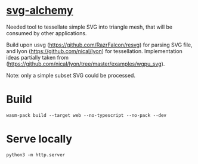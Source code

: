 # [svg-alchemy](https://pavelverigo.github.io/svg-alchemy/)

Needed tool to tessellate simple SVG into triangle mesh, that will be consumed by other applications.

Build upon usvg (https://github.com/RazrFalcon/resvg) for parsing SVG file, and lyon (https://github.com/nical/lyon) for tessellation.
Implementation ideas partially taken from (https://github.com/nical/lyon/tree/master/examples/wgpu_svg).

Note: only a simple subset SVG could be processed.

# Build

```
wasm-pack build --target web --no-typescript --no-pack --dev
```

# Serve locally

```
python3 -m http.server
```
